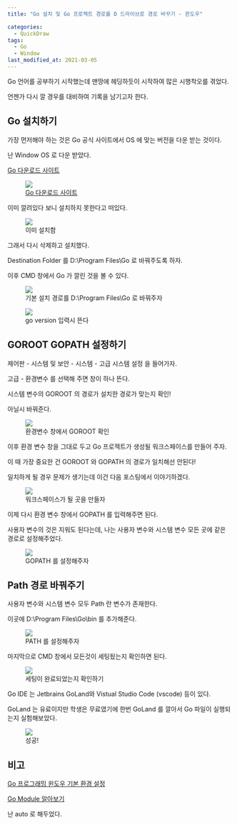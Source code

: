 ```yaml
---
title: "Go 설치 및 Go 프로젝트 경로를 D 드라이브로 경로 바꾸기 - 윈도우"

categories:
  - QuickDraw
tags: 
  - Go
  - Window
last_modified_at: 2021-03-05
---
```


Go 언어를 공부하기 시작했는데 맨땅에 헤딩하듯이 시작하여 많은 시행착오를 겪었다.

언젠가 다시 깔 경우를 대비하여 기록을 남기고자 한다.

## Go 설치하기

가장 먼저해야 하는 것은 Go 공식 사이트에서 OS 에 맞는 버전을 다운 받는 것이다.

난 Window OS 로 다운 받았다.

[Go 다운로드 사이트](https://golang.org/dl/)

<figure>
	<a href="/assets/images/2021-03-05-GoInstall1.PNG"><img src="/assets/images/2021-03-05-GoInstall1.PNG"></a>
	<figcaption><a href="https://golang.org/dl/" title="Go 다운로드 사이트">Go 다운로드 사이트</a></figcaption>
</figure>

이미 깔려있다 보니 설치하지 못한다고 떠있다.

<figure>
	<a href="/assets/images/2021-03-05-GoInstall2.PNG"><img src="/assets/images/2021-03-05-GoInstall2.PNG"></a>
	<figcaption>이미 설치함</figcaption>
</figure>

그래서 다시 삭제하고 설치했다.

Destination Folder 를 D:\Program Files\Go 로 바꿔주도록 하자.

이후 CMD 창에서 Go 가 깔린 것을 볼 수 있다.

<figure>
	<a href="/assets/images/2021-03-05-GoInstall3.PNG"><img src="/assets/images/2021-03-05-GoInstall3.PNG"></a>
	<figcaption>기본 설치 경로를 D:\Program Files\Go 로 바꿔주자</figcaption>
</figure>

<figure>
	<a href="/assets/images/2021-03-05-GoInstall4.PNG"><img src="/assets/images/2021-03-05-GoInstall4.PNG"></a>
	<figcaption>go version 입력시 뜬다</figcaption>
</figure>

## GOROOT GOPATH 설정하기

제어판 - 시스템 및 보안 - 시스템 - 고급 시스템 설정 을 들어가자.

고급 - 환경변수 를 선택해 주면 창이 하나 뜬다.

시스템 변수의 GOROOT 의 경로가 설치한 경로가 맞는지 확인! 

아닐시 바꿔준다.

<figure>
	<a href="/assets/images/2021-03-05-GoInstall5.PNG"><img src="/assets/images/2021-03-05-GoInstall5.PNG"></a>
	<figcaption>환경변수 창에서 GOROOT 확인</figcaption>
</figure>

이후 환경 변수 창을 그대로 두고 Go 프로젝트가 생성될 워크스페이스를 만들어 주자.

이 때 가장 중요한 건 GOROOT 와 GOPATH 의 경로가 일치해선 안된다!

일치하게 될 경우 문제가 생기는데 이건 다음 포스팅에서 이야기하겠다.

<figure>
	<a href="/assets/images/2021-03-05-GoInstall6.PNG"><img src="/assets/images/2021-03-05-GoInstall6.PNG"></a>
	<figcaption>워크스페이스가 될 곳을 만들자</figcaption>
</figure>

이제 다시 환경 변수 창에서 GOPATH 를 입력해주면 된다.

사용자 변수의 것은 지워도 된다는데, 나는 사용자 변수와 시스템 변수 모든 곳에 같은 경로로 설정해주었다. 

<figure>
	<a href="/assets/images/2021-03-05-GoInstall7.PNG"><img src="/assets/images/2021-03-05-GoInstall7.PNG"></a>
	<figcaption>GOPATH 를 설정해주자</figcaption>
</figure>

## Path 경로 바꿔주기

사용자 변수와 시스템 변수 모두 Path 란 변수가 존재한다.

이곳에 D:\Program Files\Go\bin 를 추가해준다.

<figure>
	<a href="/assets/images/2021-03-05-GoInstall8.PNG"><img src="/assets/images/2021-03-05-GoInstall8.PNG"></a>
	<figcaption>PATH 를 설정해주자</figcaption>
</figure>

마지막으로 CMD 창에서 모든것이 세팅됬는지 확인하면 된다.

<figure>
	<a href="/assets/images/2021-03-05-GoInstall9.PNG"><img src="/assets/images/2021-03-05-GoInstall9.PNG"></a>
	<figcaption>세팅이 완료되었는지 확인하기</figcaption>
</figure>


Go IDE 는 Jetbrains GoLand와 Vistual Studio Code (vscode) 등이 있다.

GoLand 는 유료이지만 학생은 무료였기에 한번 GoLand 를 깔아서 Go 파일이 실행되는지 실험해보았다.

<figure>
	<a href="/assets/images/2021-03-05-GoInstall10.PNG"><img src="/assets/images/2021-03-05-GoInstall10.PNG"></a>
	<figcaption>성공!</figcaption>
</figure>


## 비고

[Go 프로그래밍 윈도우 기본 환경 설정](https://niceman.tistory.com/126)

[Go Module 알아보기](https://yoongrammer.tistory.com/33)

난 auto 로 해두었다.